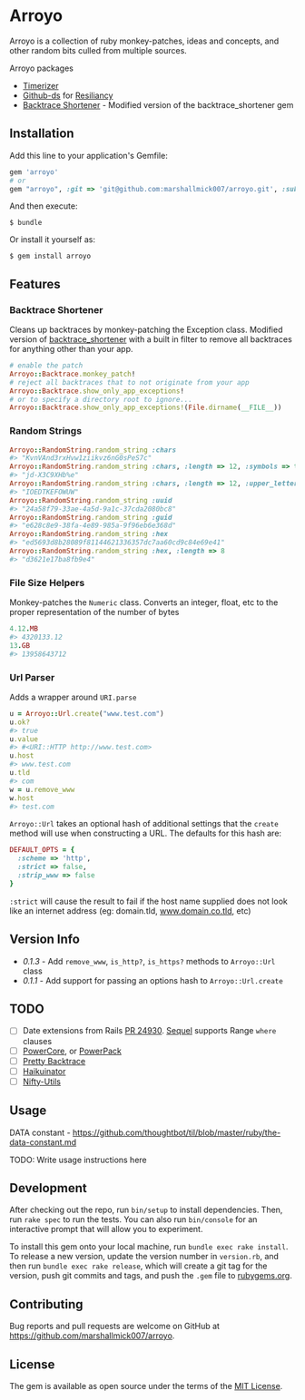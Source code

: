 # Arroyo

Arroyo is a collection of ruby monkey-patches, ideas and concepts, and
other random bits culled from multiple sources.

Arroyo packages

- [Timerizer](https://github.com/kylewlacy/timerizer)
- [Github-ds](https://github.com/github/github-ds) for [Resiliancy](https://johnnunemaker.com/resilience-in-ruby/)
- [Backtrace Shortener](https://github.com/philc/backtrace_shortener) - Modified version of the backtrace_shortener gem

## Installation

Add this line to your application's Gemfile:

```ruby
gem 'arroyo'
# or
gem "arroyo", :git => 'git@github.com:marshallmick007/arroyo.git', :submodules => true
```

And then execute:

    $ bundle

Or install it yourself as:

    $ gem install arroyo

## Features

### Backtrace Shortener

Cleans up backtraces by monkey-patching the Exception class. Modified
version of
[backtrace_shortener](https://github.com/philc/backtrace_shortener) with
a built in filter to remove all backtraces for anything other than your
app.

```ruby
# enable the patch
Arroyo::Backtrace.monkey_patch!
# reject all backtraces that to not originate from your app
Arroyo::Backtrace.show_only_app_exceptions!
# or to specify a directory root to ignore...
Arroyo::Backtrace.show_only_app_exceptions!(File.dirname(__FILE__))

```

### Random Strings

```ruby
Arroyo::RandomString.random_string :chars
#> "KvnVAnd3rxHvw1ziikvz6nG0sPeS7c"
Arroyo::RandomString.random_string :chars, :length => 12, :symbols => true
#> "jd-X3C9XHb%e"
Arroyo::RandomString.random_string :chars, :length => 12, :upper_letters_only => true
#> "IOEDTKEFOWUW"
Arroyo::RandomString.random_string :uuid
#> "24a58f79-33ae-4a5d-9a1c-37cda2080bc8"
Arroyo::RandomString.random_string :guid
#> "e628c8e9-38fa-4e89-985a-9f96eb6e368d"
Arroyo::RandomString.random_string :hex
#> "ed5693d8b28089f81144621336357dc7aa60cd9c84e69e41"
Arroyo::RandomString.random_string :hex, :length => 8
#> "d3621e17ba8fb9e4"

```

### File Size Helpers

Monkey-patches the `Numeric` class. Converts an integer, float, etc to the proper
representation of the number of bytes

```ruby
4.12.MB
#> 4320133.12
13.GB
#> 13958643712
```

### Url Parser

Adds a wrapper around `URI.parse`

```ruby
u = Arroyo::Url.create("www.test.com")
u.ok?
#> true
u.value
#> #<URI::HTTP http://www.test.com>
u.host
#> www.test.com
u.tld
#> com
w = u.remove_www
w.host
#> test.com
```

`Arroyo::Url` takes an optional hash of additional settings that the
`create` method will use when constructing a URL. The defaults for this
hash are:

```ruby
DEFAULT_OPTS = {
  :scheme => 'http',
  :strict => false,
  :strip_www => false
}
```

`:strict` will cause the result to fail if the host name supplied does
not look like an internet address (eg: domain.tld, www.domain.co.tld,
etc)

## Version Info
- *0.1.3* - Add `remove_www`, `is_http?`, `is_https?` methods to
  `Arroyo::Url` class
- *0.1.1* - Add support for passing an options hash to
  `Arroyo::Url.create`

## TODO

- [ ] Date extensions from Rails [PR 24930](https://github.com/rails/rails/pull/24930/files#diff-bb8f439dae4f26019960ef37b2dd1fd3). [Sequel](http://sequel.jeremyevans.net/rdoc/files/doc/dataset_filtering_rdoc.html) supports Range `where` clauses
- [ ] [PowerCore](https://github.com/arturoherrero/powercore), or [PowerPack](https://github.com/bbatsov/powerpack)
- [ ] [Pretty Backtrace](https://github.com/ko1/pretty_backtrace)
- [ ] [Haikuinator](https://github.com/usmanbashir/haikunator)
- [ ] [Nifty-Utils](https://github.com/atech/nifty-utils)

## Usage

DATA constant - https://github.com/thoughtbot/til/blob/master/ruby/the-data-constant.md

TODO: Write usage instructions here

## Development

After checking out the repo, run `bin/setup` to install dependencies. Then, run `rake spec` to run the tests. You can also run `bin/console` for an interactive prompt that will allow you to experiment.

To install this gem onto your local machine, run `bundle exec rake install`. To release a new version, update the version number in `version.rb`, and then run `bundle exec rake release`, which will create a git tag for the version, push git commits and tags, and push the `.gem` file to [rubygems.org](https://rubygems.org).

## Contributing

Bug reports and pull requests are welcome on GitHub at https://github.com/marshallmick007/arroyo.


## License

The gem is available as open source under the terms of the [MIT License](http://opensource.org/licenses/MIT).

